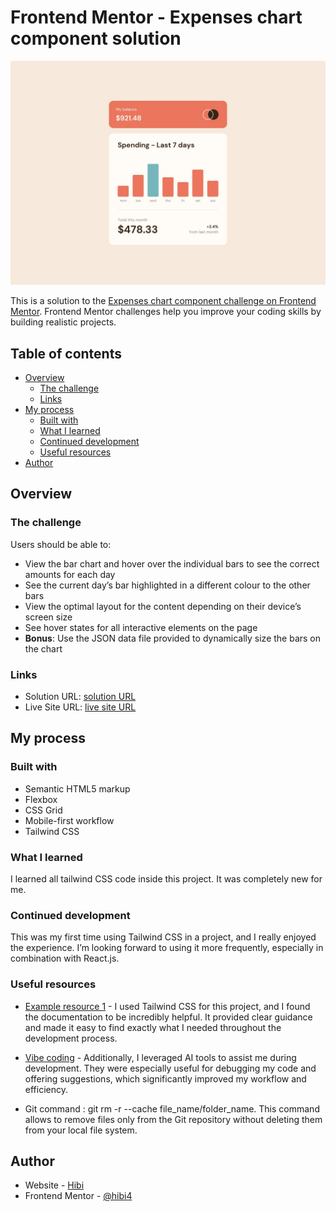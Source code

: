 # Frontend Mentor - Expenses chart component solution

![Design preview for the Job listings with filtering coding challenge](./design/desktop-design.jpg)

This is a solution to the [Expenses chart component challenge on Frontend Mentor](https://www.frontendmentor.io/challenges/expenses-chart-component-e7yJBUdjwt). Frontend Mentor challenges help you improve your coding skills by building realistic projects. 

## Table of contents

- [Overview](#overview)
  - [The challenge](#the-challenge)
  - [Links](#links)
- [My process](#my-process)
  - [Built with](#built-with)
  - [What I learned](#what-i-learned)
  - [Continued development](#continued-development)
  - [Useful resources](#useful-resources)
- [Author](#author)



## Overview

### The challenge

Users should be able to:

- View the bar chart and hover over the individual bars to see the correct amounts for each day
- See the current day’s bar highlighted in a different colour to the other bars
- View the optimal layout for the content depending on their device’s screen size
- See hover states for all interactive elements on the page
- **Bonus**: Use the JSON data file provided to dynamically size the bars on the chart

### Links

- Solution URL: [solution URL](https://github.com/Hibi4/FrontentMentor_project.git)
- Live Site URL: [live site URL](https://expenses-chart-component-ivory.vercel.app/)

## My process

### Built with

- Semantic HTML5 markup
- Flexbox
- CSS Grid
- Mobile-first workflow
- Tailwind CSS

### What I learned

I learned all tailwind CSS code inside this project. It was completely new for me. 

### Continued development

This was my first time using Tailwind CSS in a project, and I really enjoyed the experience. I’m looking forward to using it more frequently, especially in combination with React.js.

### Useful resources

- [Example resource 1](https://tailwindcss.com/docs/ ) - I used Tailwind CSS for this project, and I found the documentation to be incredibly helpful. It provided clear guidance and made it easy to find exactly what I needed throughout the development process.

- [Vibe coding](https://www.example.com) - Additionally, I leveraged AI tools to assist me during development. They were especially useful for debugging my code and offering suggestions, which significantly improved my workflow and efficiency.

- Git command : git rm -r --cache file_name/folder_name. This command allows to remove files only from the Git repository without deleting them from your local file system.

## Author

- Website - [Hibi](https://portfolio-ousmane.vercel.app/en/)
- Frontend Mentor - [@hibi4](https://www.frontendmentor.io/profile/hibi4)
